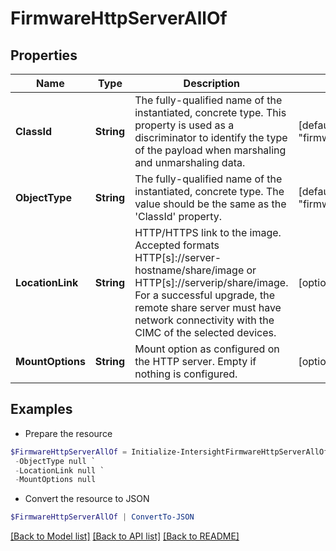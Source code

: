 # FirmwareHttpServerAllOf
## Properties

Name | Type | Description | Notes
------------ | ------------- | ------------- | -------------
**ClassId** | **String** | The fully-qualified name of the instantiated, concrete type. This property is used as a discriminator to identify the type of the payload when marshaling and unmarshaling data. | [default to "firmware.HttpServer"]
**ObjectType** | **String** | The fully-qualified name of the instantiated, concrete type. The value should be the same as the &#39;ClassId&#39; property. | [default to "firmware.HttpServer"]
**LocationLink** | **String** | HTTP/HTTPS link to the image. Accepted formats HTTP[s]://server-hostname/share/image or HTTP[s]://serverip/share/image. For a successful upgrade, the remote share server must have network connectivity with the CIMC of the selected devices. | [optional] 
**MountOptions** | **String** | Mount option as configured on the HTTP server. Empty if nothing is configured. | [optional] 

## Examples

- Prepare the resource
```powershell
$FirmwareHttpServerAllOf = Initialize-IntersightFirmwareHttpServerAllOf  -ClassId null `
 -ObjectType null `
 -LocationLink null `
 -MountOptions null
```

- Convert the resource to JSON
```powershell
$FirmwareHttpServerAllOf | ConvertTo-JSON
```

[[Back to Model list]](../README.md#documentation-for-models) [[Back to API list]](../README.md#documentation-for-api-endpoints) [[Back to README]](../README.md)


